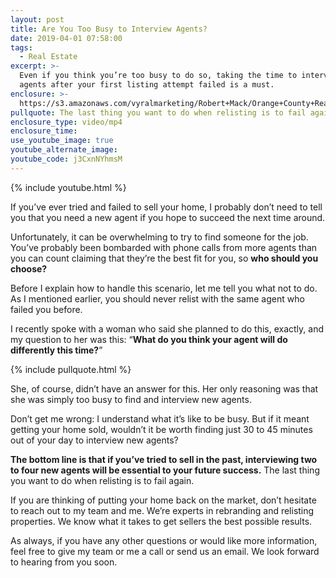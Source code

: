 ```yaml
---
layout: post
title: Are You Too Busy to Interview Agents?
date: 2019-04-01 07:58:00
tags:
  - Real Estate
excerpt: >-
  Even if you think you’re too busy to do so, taking the time to interview new
  agents after your first listing attempt failed is a must.
enclosure: >-
  https://s3.amazonaws.com/vyralmarketing/Robert+Mack/Orange+County+Real+Estate+Agent-+Are+You+Too+Busy+to+Interview+Agents_.mp4
pullquote: The last thing you want to do when relisting is to fail again.
enclosure_type: video/mp4
enclosure_time:
use_youtube_image: true
youtube_alternate_image:
youtube_code: j3CxnNYhmsM
---
```


{% include youtube.html %}

If you’ve ever tried and failed to sell your home, I probably don’t need to tell you that you need a new agent if you hope to succeed the next time around.

Unfortunately, it can be overwhelming to try to find someone for the job. You’ve probably been bombarded with phone calls from more agents than you can count claiming that they’re the best fit for you, so **who should you choose?&nbsp;**

Before I explain how to handle this scenario, let me tell you what not to do. As I mentioned earlier, you should never relist with the same agent who failed you before.

I recently spoke with a woman who said she planned to do this, exactly, and my question to her was this: “**What do you think your agent will do differently this time?**”

{% include pullquote.html %}

She, of course, didn’t have an answer for this. Her only reasoning was that she was simply too busy to find and interview new agents.

Don’t get me wrong: I understand what it’s like to be busy. But if it meant getting your home sold, wouldn’t it be worth finding just 30 to 45 minutes out of your day to interview new agents?

**The bottom line is that if you’ve tried to sell in the past, interviewing two to four new agents will be essential to your future success.** The last thing you want to do when relisting is to fail again.

If you are thinking of putting your home back on the market, don’t hesitate to reach out to my team and me. We’re experts in rebranding and relisting properties. We know what it takes to get sellers the best possible results.

As always, if you have any other questions or would like more information, feel free to give my team or me a call or send us an email. We look forward to hearing from you soon.